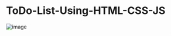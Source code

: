 # ToDo-List-Using-HTML-CSS-JS
![image](https://github.com/AshrithChandan/ToDo-List-Using-React-JS/assets/96688712/869c08d4-39db-48cd-aa80-9ee56fbe919b)
